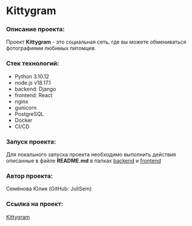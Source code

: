 # Kittygram
### Описание проекта:

Проект **Kittygram** - это социальная сеть, где вы можете обмениваться фотографиями любимых питомцев.

### Стек технологий:

- Python 3.10.12
- node.js v18.17.1
- backend: Django
- frontend: React
- nginx
- gunicorn
- PostgreSQL
- Docker
- CI/CD

### Запуск проекта:

Для локального запуска проекта необходимо выполнить действия описанные в файле **README.md** в папках [backend](https://github.com/JuliSem/kittygram_final/blob/main/backend/README.md) и [frontend](https://github.com/JuliSem/kittygram_final/blob/main/frontend/README.md)

### Автор проекта:

Семёнова Юлия (GitHub: JuliSem)

### Ссылка на проект:

[Kittygram](https://kittygram-practicum.sytes.net)
